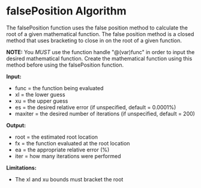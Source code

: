 # falsePosition Algorithm
The falsePosition function uses the false position method to calculate the root of a given mathematical function. The false position method is a closed method that uses bracketing to close in on the root of a given function.

**NOTE:** You *MUST* use the function handle "@(var)func" in order to input the desired mathematical function. Create the mathematical function using this method before using the falsePosition function.

**Input:**
* func = the function being evaluated
* xl = the lower guess
* xu = the upper guess
* es = the desired relative error (if unspecified, default = 0.0001%)
* maxiter = the desired number of iterations (if unspecified, default = 200)

**Output:**
* root = the estimated root location
* fx = the function evaluated at the root location
* ea = the appropriate relative error (%)
* iter = how many iterations were performed

**Limitations:**
* The xl and xu bounds must bracket the root

